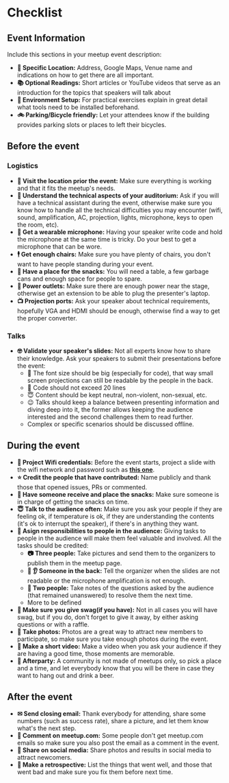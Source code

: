 # Checklist

## Event Information

Include this sections in your meetup event description:

- **🏢 Specific Location:** Address, Google Maps, Venue name and indications on how to get there are all important.
- **📚 Optional Readings:** Short articles or YouTube videos that serve as an introduction for the topics that speakers will talk about
- **💾 Environment Setup:** For practical exercises explain in great detail what tools need to be installed beforehand.
- **🚲 Parking/Bicycle friendly:** Let your attendees know if the building provides parking slots or places to left their bicycles.

## Before the event

### Logistics

- **🏢 Visit the location prior the event:** Make sure everything is working and that it fits the meetup's needs.
- **🔧 Understand the technical aspects of your auditorium:** Ask if you will have a technical assistant during the event, otherwise make sure you know how to handle all the technical difficulties you may encounter (wifi, sound, amplification, AC, projection, lights, microphone, keys to open the room, etc).
- **🎤 Get a wearable microphone:** Having your speaker write code and hold the microphone at the same time is tricky. Do your best to get a microphone that can be wore.
- **🕴 Get enough chairs:** Make sure you have plenty of chairs, you don't want to have people standing during your event.
- **🍪 Have a place for the snacks:** You will need a table, a few garbage cans and enough space for people to spare.
- **🔌 Power outlets:** Make sure there are enough power near the stage, otherwise get an extension to be able to plug the presenter's laptop.
- **📺 Projection ports:** Ask your speaker about technical requirements, hopefully VGA and HDMI should be enough, otherwise find a way to get the proper converter.

### Talks

- **🤓 Validate your speaker's slides:** Not all experts know how to share their knowledge. Ask your speakers to submit their presentations before the event:
    - 👀 The font size should be big (especially for code), that way small screen projections can still be readable by the people in the back.
    - 😬 Code should not exceed 20 lines
    - 😇 Content should be kept neutral, non-violent, non-sexual, etc.
    - 😉 Talks should keep a balance between presenting information and diving deep into it, the former allows keeping the audience interested and the second challenges them to read further.
    - Complex or specific scenarios should be discussed offline.

## During the event

- **🔑 Project Wifi credentials:** Before the event starts, project a slide with the wifi network and password such as **[this one](http://slides.com/jdjuan/angular-medellin#/)**.
- **⭐ Credit the people that have contributed:** Name publicly and thank those that opened issues, PRs or commented.
- **🍪 Have someone receive and place the snacks:** Make sure someone is in charge of getting the snacks on time.
- **😇 Talk to the audience often:** Make sure you ask your people if they are feeling ok, if temperature is ok, if they are understanding the contents (it's ok to interrupt the speaker), if there's in anything they want.
- **🙋 Asign responsibilities to people in the audience:** Giving tasks to people in the audience will make them feel valuable and involved. All the tasks should be credited:
    - **📷 Three people:** Take pictures and send them to the organizers to publish them in the meetup page.
    - **👀 👂 Someone in the back:** Tell the organizer when the slides are not readable or the microphone amplification is not enough.
    - **💬 Two people:** Take notes of the questions asked by the audience (that remained unanswered) to resolve them the next time.
    - More to be defined
- **🕺 Make sure you give swag(if you have):** Not in all cases you will have swag, but if you do, don't forget to give it away, by either asking questions or with a raffle.
- **🤳 Take photos:** Photos are a great way to attract new members to participate, so make sure you take enough photos during the event.
- **🎥 Make a short video:** Make a video when you ask your audience if they are having a good time, those moments are memorable.
- **🎉 Afterparty:** A community is not made of meetups only, so pick a place and a time, and let everybody know that you will be there in case they want to hang out and drink a beer.

## After the event

- **✉ Send closing email:** Thank everybody for attending, share some numbers (such as success rate), share a picture, and let them know what's the next step.
- **📲 Comment on meetup.com:** Some people don't get meetup.com emails so make sure you also post the email as a comment in the event.
- **📱 Share on social media:** Share photos and results in social media to attract newcomers.
- **📇 Make a retrospective:** List the things that went well, and those that went bad and make sure you fix them before next time.
